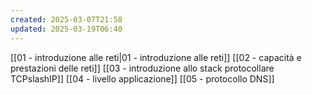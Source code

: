 ```yaml
---
created: 2025-03-07T21:58
updated: 2025-03-19T06:40
---
```

[[01 - introduzione alle reti|01 - introduzione alle reti]]
[[02 - capacità e prestazioni delle reti]]
[[03 - introduzione allo stack protocollare TCPslashIP]]
[[04 - livello applicazione]]
[[05 - protocollo DNS]]
